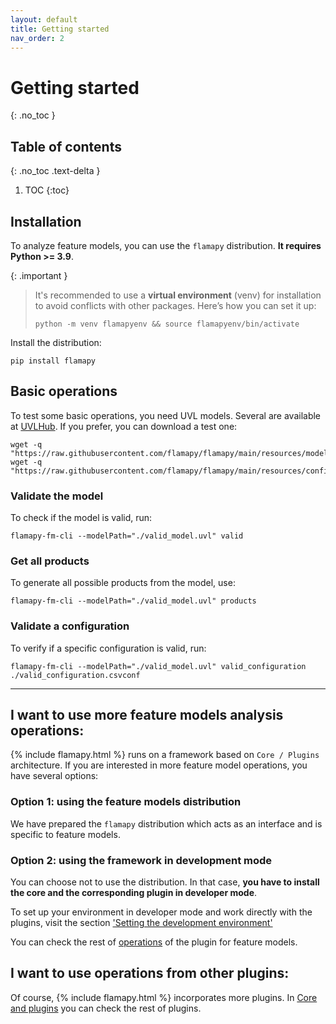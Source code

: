 ```yaml
---
layout: default
title: Getting started
nav_order: 2
---
```


# Getting started
{: .no_toc }

## Table of contents
{: .no_toc .text-delta }

1. TOC
{:toc}

## <i class="fa-solid fa-laptop"></i> Installation

To analyze feature models, you can use the `flamapy` distribution. **It requires Python >= 3.9**.  

{: .important }
> It's recommended to use a **virtual environment** (venv) for installation to avoid conflicts with other packages. Here’s how you can set it up:
> ```
> python -m venv flamapyenv && source flamapyenv/bin/activate
> ```   

Install the distribution:

```
pip install flamapy
```

## <i class="fa-solid fa-toolbox"></i> Basic operations

To test some basic operations, you need UVL models. Several are available at [UVLHub](https://www.uvlhub.io). If you prefer, you can download a test one:

```
wget -q "https://raw.githubusercontent.com/flamapy/flamapy/main/resources/models/simple/valid_model.uvl"
wget -q "https://raw.githubusercontent.com/flamapy/flamapy/main/resources/configurations/valid_configuration.csvconf"
```

### Validate the model

To check if the model is valid, run:

```
flamapy-fm-cli --modelPath="./valid_model.uvl" valid
```

### Get all products

To generate all possible products from the model, use:

```
flamapy-fm-cli --modelPath="./valid_model.uvl" products
```

### Validate a configuration

To verify if a specific configuration is valid, run:


```
flamapy-fm-cli --modelPath="./valid_model.uvl" valid_configuration ./valid_configuration.csvconf
```
---

## <i class="fa-solid fa-magnifying-glass-chart"></i> I want to use more feature models analysis operations:

{% include flamapy.html %} runs on a framework based on `Core / Plugins` architecture. If you are interested in more feature model operations, you have several options:

### Option 1: using the feature models distribution

We have prepared the `flamapy` distribution which acts as an interface and is specific to feature models.

### Option 2: using the framework in development mode

You can choose not to use the distribution. In that case, **you have to install the core and the corresponding plugin in developer mode**.

To set up your environment in developer mode and work directly with the plugins, visit the section ['Setting the development environment']({{site.baseurl}}/developing/setting_development_environment/)

You can check the rest of [operations]({{site.baseurl}}/core_and_plugins/fm/) of the plugin for feature models.

## <i class="fa-solid fa-puzzle-piece"></i> I want to use operations from other plugins:

Of course, {% include flamapy.html %} incorporates more plugins. In [Core and plugins]({{site.baseurl}}/core_and_plugins/) you can check the rest of plugins.
